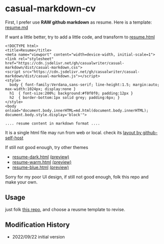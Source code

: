# casual-markdown-cv

First, I prefer use **RAW github markdown** as resume. Here is a template: [resume.md](resume.md)

If want a little better, try to add a little code, and transform to [resume.html](resume.html) 

```
<!DOCTYPE html>
<title>Resume</title>
<meta name="viewport" content="width=device-width, initial-scale=1">
<link rel="stylesheet" href="https://cdn.jsdelivr.net/gh/casualwriter/casual-markdown/dist/casual-markdown.css">
<script src="https://cdn.jsdelivr.net/gh/casualwriter/casual-markdown/dist/casual-markdown.js"></script>
<style>  
  body { font-family:Verdana,sans-serif; line-height:1.5; margin:auto; max-width:1024px; display:none }
  h1  { font-size:200%; background:#f0f0f0; padding:12px }
  h2  { border-bottom:1px solid grey; padding:6px; }
</style>
<body onload="document.body.innerHTML=md.html(document.body.innerHTML); document.body.style.display='block'">

.... resume content in markdown format ....

```
It is a single html file may run from web or local. check its [layout by github-self-host](https://raw.githack.com/casualwriter/casual-markdown-cv/main/resume.html)

If still not good enough, try other themes

* [resume-dark.html](resume-dark.html) [(preview)](https://raw.githack.com/casualwriter/casual-markdown-cv/main/resume-dark.html)
* [resume-warm.html](resume-warm.html) [(preview)](https://raw.githack.com/casualwriter/casual-markdown-cv/main/resume-warm.html)
* [resume-blue.html](resume-blue.html) [(preview)](https://raw.githack.com/casualwriter/casual-markdown-cv/main/resume-blue.html)

Sorry for my poor UI design, if still not good enough, folk this repo and make your own.

## Usage

just folk [this repo](https://github.com/casualwriter/casual-markdown-cv), and choose a reusme template to revise.


## Modification History

* 2022/09/22 initial version




